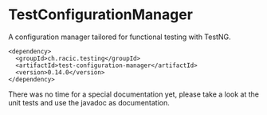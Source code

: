 # TestConfigurationManager
A configuration manager tailored for functional testing with TestNG.

```
<dependency>
  <groupId>ch.racic.testing</groupId>
  <artifactId>test-configuration-manager</artifactId>
  <version>0.14.0</version>
</dependency>
```

There was no time for a special documentation yet, please take a look at the unit tests and use the javadoc as documentation.